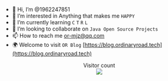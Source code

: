 - 👋 Hi, I’m @1962247851
- 👀 I’m interested in Anything that makes me `HAPPY`
- 🌱 I’m currently learning `C` `T` `R` `L`
- 💞️ I’m looking to collaborate on `Java Open Source Projects`
- 📫 How to reach me or-mjz@qq.com
- 🌍 Welcome to visit `OR Blog` [https://blog.ordinaryroad.tech](https://blog.ordinaryroad.tech)

<p align="center"> 
  Visitor count<br>
  <img src="https://profile-counter.glitch.me/1962247851/count.svg" />
</p>

<!---
1962247851/1962247851 is a ✨ special ✨ repository because its `README.md` (this file) appears on your GitHub profile.
You can click the Preview link to take a look at your changes.
--->
